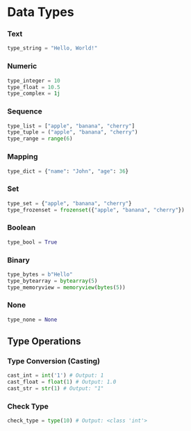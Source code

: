 # Data Types

### Text

```python
type_string = "Hello, World!"
```

### Numeric

```python
type_integer = 10
type_float = 10.5
type_complex = 1j
```

### Sequence

```python
type_list = ["apple", "banana", "cherry"]
type_tuple = ("apple", "banana", "cherry")
type_range = range(6)
```

### Mapping

```python
type_dict = {"name": "John", "age": 36}
```

### Set

```python
type_set = {"apple", "banana", "cherry"}
type_frozenset = frozenset({"apple", "banana", "cherry"})
```

### Boolean

```python
type_bool = True
```

### Binary

```python
type_bytes = b"Hello"
type_bytearray = bytearray(5)
type_memoryview = memoryview(bytes(5))
```

### None

```python
type_none = None
```

## Type Operations

### Type Conversion (Casting)

```python
cast_int = int('1') # Output: 1
cast_float = float(1) # Output: 1.0
cast_str = str(1) # Output: "1"
```

### Check Type

```python
check_type = type(10) # Output: <class 'int'>
```
